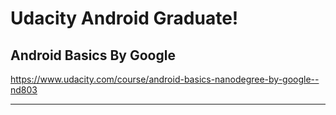 # Udacity Android Graduate!

## Android Basics By Google
https://www.udacity.com/course/android-basics-nanodegree-by-google--nd803

---


